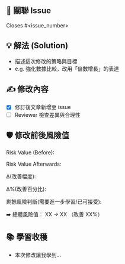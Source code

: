 ## 🔗 關聯 Issue
Closes #<issue_number>

## 💡 解法 (Solution)
- 描述這次修改的策略與目標  
- e.g. 強化數據比較，改用「倍數增長」的表達  

## ✍️ 修改內容
- [x] 修訂後文章新增至 issue 
- [ ] Reviewer 檢查差異與合理性

## 🛡️ 修改前後風險值
Risk Value (Before):

Risk Value Afterwards:

Δ(改善幅度):

Δ%(改善百分比):

剩餘風險判斷(需要進一步學習/已可接受):

➡️ 總體風險值： XX → XX （改善 XX%）

## 📚 學習收穫
- 本次修改讓我學到...
